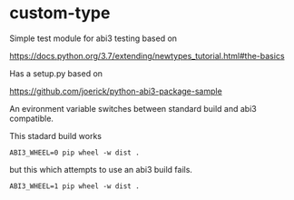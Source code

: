 # custom-type
Simple test module for abi3 testing based on

  https://docs.python.org/3.7/extending/newtypes_tutorial.html#the-basics

Has a setup.py based on 

  https://github.com/joerick/python-abi3-package-sample


An evironment variable switches between standard build and abi3 compatible.

This stadard build works

```
ABI3_WHEEL=0 pip wheel -w dist .
```

but this which attempts to use an abi3 build fails.

```
ABI3_WHEEL=1 pip wheel -w dist .
```
